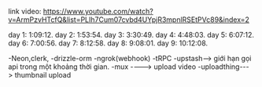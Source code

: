 link video: https://www.youtube.com/watch?v=ArmPzvHTcfQ&list=PLIh7Cum07cvbd4UYpjR3mpnlRSEtPVc89&index=2

day 1:  1:09:12.
day 2:  1:53:54.
day 3:  3:30:49.
day 4:  4:48:03.
day 5:  6:07:12.
day 6:  7:00:56.
day 7:  8:12:58.
day 8:  9:08:01.
day 9:  10:12:08.


-Neon,clerk, 
-drizzle-orm
-ngrok(webhook)
-tRPC
-upstash--> giới hạn gọi api trong một khoảng thời gian. 
-mux ----> upload video
-uploadthing---> thumbnail upload